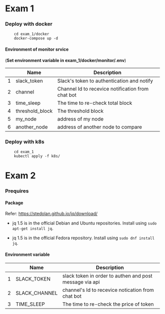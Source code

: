 # Exam 1

### Deploy with docker

```
    cd exam_1/docker
    docker-compose up -d
```

#### Environment of monitor srvice

(__Set environment variable in exam_1/docker/monitor/.env__)

||Name|Description|
|----|-----|------|
|1|slack_token| Slack's token to authentication and notify|
|2|channel|Channel Id to recevice notification from chat bot|
|3|time_sleep| The time to re-check total block|
|4|threshold_block| The threshold block|
|5|my_node| address of my node|
|6|another_node| address of another node to compare|

### Deploy with k8s

```
    cd exam_1
    kubectl apply -f k8s/
```

# Exam 2

### Prequires

#### Package

Refer: https://stedolan.github.io/jq/download/

- jq 1.5 is in the official Debian and Ubuntu repositories. Install using `sudo apt-get install jq`.

- jq 1.5 is in the official Fedora repository. Install using `sudo dnf install jq`.

#### Environment variable

||Name|Description|
|-|---|-----------|
|1|SLACK_TOKEN|slack token in order to authen and post message via api|
|2|SLACK_CHANNEL| channel's Id to recevice notication from chat bot|
|3|TIME_SLEEP| The time to re-check the price of token|


